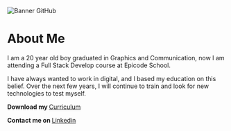 
![Banner GitHub](https://github.com/andbardii/andbardii/assets/126244632/b65c103f-8ad1-4d1e-a92f-3206afad0e7c)

# About Me
I am a 20 year old boy graduated in Graphics and Communication, now I am attending a Full Stack Develop course at Epicode School.

I have always wanted to work in digital, and I based my education on this belief. Over the next few years, I will continue to train and look for new technologies to test myself.

<b> Download my </b>
[Curriculum](https://github.com/andbardii/andbardii/files/11799209/Curriculum.Andrea.Bardi.pdf)

<b> Contact me on </b>
[Linkedin](https://www.linkedin.com/in/andbardii)
